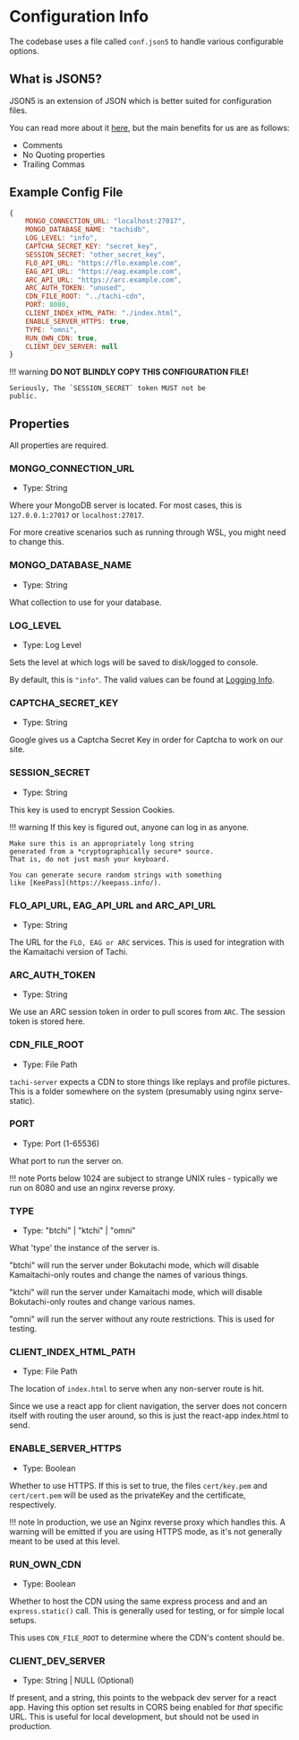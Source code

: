 # Configuration Info

The codebase uses a file called `conf.json5` to handle
various configurable options.

## What is JSON5?

JSON5 is an extension of JSON which is better suited
for configuration files.

You can read more about it [here](https://json5.org/), but
the main benefits for us are as follows:

- Comments
- No Quoting properties
- Trailing Commas

## Example Config File

```js
{
	MONGO_CONNECTION_URL: "localhost:27017",
	MONGO_DATABASE_NAME: "tachidb",
	LOG_LEVEL: "info",
	CAPTCHA_SECRET_KEY: "secret_key",
	SESSION_SECRET: "other_secret_key",
	FLO_API_URL: "https://flo.example.com",
	EAG_API_URL: "https://eag.example.com",
	ARC_API_URL: "https://arc.example.com",
	ARC_AUTH_TOKEN: "unused",
	CDN_FILE_ROOT: "../tachi-cdn",
	PORT: 8080,
	CLIENT_INDEX_HTML_PATH: "./index.html",
	ENABLE_SERVER_HTTPS: true,
	TYPE: "omni",
	RUN_OWN_CDN: true,
	CLIENT_DEV_SERVER: null
}
```

!!! warning
	**DO NOT BLINDLY COPY THIS CONFIGURATION FILE!**

	Seriously, The `SESSION_SECRET` token MUST not be
	public.

## Properties

All properties are required.

### MONGO_CONNECTION_URL

- Type: String

Where your MongoDB server is located. For most cases, this
is `127.0.0.1:27017` or `localhost:27017`.

For more creative scenarios such as running through WSL, you
might need to change this.

### MONGO_DATABASE_NAME

- Type: String

What collection to use for your database.

### LOG_LEVEL

- Type: Log Level

Sets the level at which logs will be saved to disk/logged to console.

By default, this is `"info"`. The valid values can be found at [Logging Info](../infrastructure/logging.md).

### CAPTCHA_SECRET_KEY

- Type: String

Google gives us a Captcha Secret Key in order for Captcha
to work on our site.

### SESSION_SECRET

- Type: String

This key is used to encrypt Session Cookies.

!!! warning
	If this key is figured out, anyone can log in as
	anyone.

	Make sure this is an appropriately long string
	generated from a *cryptographically secure* source. 
	That is, do not just mash your keyboard.

	You can generate secure random strings with something 
	like [KeePass](https://keepass.info/).

### FLO_API_URL, EAG_API_URL and ARC_API_URL

- Type: String

The URL for the `FLO, EAG or ARC` services. This is used for integration
with the Kamaitachi version of Tachi.

### ARC_AUTH_TOKEN

- Type: String

We use an ARC session token in order to pull scores from `ARC`. The session token is stored here.

### CDN_FILE_ROOT

- Type: File Path

`tachi-server` expects a CDN to store things like replays
and profile pictures. This is a folder somewhere on the
system (presumably using nginx serve-static).

### PORT

- Type: Port (1-65536)

What port to run the server on.

!!! note
	Ports below 1024 are subject to strange UNIX rules - typically we run on 8080 and use
	an nginx reverse proxy.

### TYPE

- Type: "btchi" | "ktchi" | "omni"

What 'type' the instance of the server is.

"btchi" will run the server under Bokutachi mode, which
will disable Kamaitachi-only routes and change the names of various things.

"ktchi" will run the server under Kamaitachi mode, which
will disable Bokutachi-only routes and change various
names.

"omni" will run the server without any route restrictions.
This is used for testing.

### CLIENT_INDEX_HTML_PATH

- Type: File Path

The location of `index.html` to serve when any non-server route is hit.

Since we use a react app for client navigation, the server does not concern itself
with routing the user around, so this is just the react-app index.html to send.

### ENABLE_SERVER_HTTPS

- Type: Boolean

Whether to use HTTPS. If this is set to true, the files `cert/key.pem` and `cert/cert.pem` will be
used as the privateKey and the certificate, respectively.

!!! note
	In production, we use an Nginx reverse proxy which handles this.
	A warning will be emitted if you are using HTTPS mode, as it's not generally meant to be used
	at this level.

### RUN_OWN_CDN

- Type: Boolean

Whether to host the CDN using the same express process and and an `express.static()` call.
This is generally used for testing, or for simple local setups.

This uses `CDN_FILE_ROOT` to determine where the CDN's content should be.

### CLIENT_DEV_SERVER

- Type: String | NULL (Optional)

If present, and a string, this points to the webpack dev server for a react app. Having this
option set results in CORS being enabled for *that* specific URL. This is useful for local
development, but should not be used in production.
